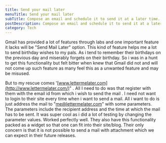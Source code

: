 ```yaml
---
title: Send your mail later
menuTitle: Send your mail later
subTitle: Compose an email and schedule it to send it at a later time. Useful for reminders.
postDescription: Compose an email and schedule it to send it at a later time. Useful for reminders.
category: Tech
---
```

Gmail has provided a lot of features through labs and one important feature it lacks will be "Send Mail Later" option. This kind of feature helps me a lot to send birthday wishes to my pals. As i tend to remember their birthdays on the previous day and miserably forgets on their birthday. So i was in a hunt to get this functionality but felt bitter when knew that Gmail did not and will not come up such feature as many feel this as a unwanted feature and may be misused.

But to my rescue comes '[www.lettermelater.com](http://www.lettermelater.com/)" . All I need to do was that register with them with the email id from which i wish to send the mail . I need not want to login to their site every time when i want to send a mail. All i want to do is just address the mail to "me@lettermelater.com" with some parameters. The parameters include the recipient address and the time at which the mail has to be sent. It was super cool as i did a lot of testing by changing the parameter values. Worked perfectly well. They also have this functionality packed as a widget so that one can fit into their site/blog. Their only concern is that it is not possible to send a mail with attachment which we can expect in their future releases.